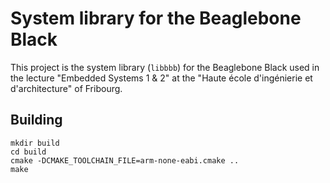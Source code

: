 # System library for the Beaglebone Black

This project is the system library (`libbbb`) for the Beaglebone Black used in the lecture "Embedded Systems 1 & 2" at the "Haute école d'ingénierie et d'architecture" of Fribourg.

## Building

```
mkdir build
cd build
cmake -DCMAKE_TOOLCHAIN_FILE=arm-none-eabi.cmake ..
make
```
